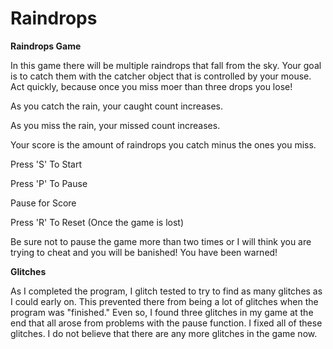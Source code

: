 Raindrops
=========

**Raindrops Game**

In this game there will be multiple raindrops that fall from the sky.  Your goal is to catch them with the catcher object that is controlled by your mouse.  Act quickly, because once you miss moer than three drops you lose! 


As you catch the rain, your caught count increases. 

As you miss the rain, your missed count increases.

Your score is the amount of raindrops you catch minus the ones you miss.


Press 'S' To Start

Press 'P' To Pause

Pause for Score

Press 'R' To Reset (Once the game is lost)

Be sure not to pause the game more than two times or I will think you are trying to cheat and you will be banished!  You have been warned! 


**Glitches**

As I completed the program, I glitch tested to try to find as many glitches as I could early on.  This prevented there from being a lot of glitches when the program was "finished."  Even so, I found three glitches in my game at the end that all arose from problems with the pause function.  I fixed all of these glitches.  I do not believe that there are any more glitches in the game now.
